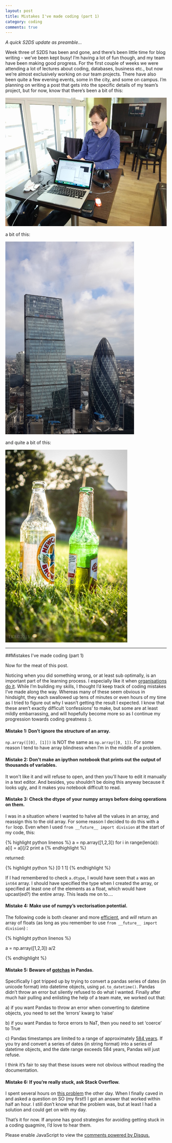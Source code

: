```yaml
---
layout: post
title: Mistakes I've made coding (part 1)
category: coding
comments: true
---
```


*A quick S2DS update as preamble…*

Week three of S2DS has been and gone, and there’s been little time for blog writing - we’ve been kept busy! I’m having a lot of fun though, and my team have been making good progress. For the first couple of weeks we were attending a lot of lectures about coding, databases, business etc., but now we’re almost exclusively working on our team projects. There have also been quite a few evening events, some in the city, and some on campus. I’m planning on writing a post that gets into the specific details of my team’s project, but for now, know that there’s been a bit of this:

<img src= "https://raw.githubusercontent.com/linbug/linbug.github.io/master/_downloads/cafe.jpg" title="Cafe style" style="height: 400px;margin: 0 auto;"/>

a bit of this:

<img src="https://raw.githubusercontent.com/linbug/linbug.github.io/master/_downloads/skygarden.jpg" title="View from the sky garden" style="height: 600px;margin: 0 auto;"/>

and quite a bit of this:

<img src="https://raw.githubusercontent.com/linbug/linbug.github.io/master/_downloads/beers.jpg" title="beers in the park" style="height: 600px;margin: 0 auto;"/>

---------------------------------------------------------

##Mistakes I've made coding (part 1)

Now for the meat of this post.

Noticing when you did something wrong, or at least sub optimally, is an important part of the learning process. I especially like it when [organisations](http://www.givewell.org/about/shortcomings) [do it](https://80000hours.org/about/credibility/evaluations/mistakes/). While I’m building my skills, I thought I’d keep track of coding mistakes I’ve made along the way. Whereas many of these seem obvious in hindsight, they each swallowed up tens of minutes or even hours of my time as I tried to figure out why I wasn’t getting the result I expected. I know that these aren’t exactly difficult ‘confessions’ to make, but some are at least mildly embarrassing, and will hopefully become more so as I continue my progression towards coding greatness :). 

#### Mistake 1: Don’t ignore the structure of an array. 

`np.array([[0], [1]])` is NOT the same as `np.array([0, 1])`. For some reason I tend to have array blindness when I’m in the middle of a problem.

#### Mistake 2: Don't make an ipython notebook that prints out the output of thousands of variables. 

It won't like it and will refuse to open, and then you'll have to edit it manually in a text editor. And besides, you shouldn’t be doing this anyway because it looks ugly, and it makes you notebook difficult to read.

#### Mistake 3: Check the dtype of your numpy arrays before doing operations on them. 

I was in a situation where I wanted to halve all the values in an array, and reassign this to the old array. For some reason I decided to do this with a `for` loop. Even when I used `from __future__ import division` at the  start of my code, this:

{% highlight python linenos %}
a = np.array([1,2,3])
for i in range(len(a)):
	a[i] = a[i]/2
print a
{% endhighlight %}

returned:

{% highlight python %}
[0 1 1]
{% endhighlight %}

If I had remembered to check `a.dtype`, I would have seen that `a` was an `int64` array. I should have specified the type when I created the array, or specified at least one of the elements as a float, which would have upcast(ed?) the entire array. This leads me on to....

#### Mistake 4: Make use of numpy’s vectorisation potential.
 
The following code is both cleaner and more [efficient](http://quantess.net/2013/09/30/vectorization-magic-for-your-computations/), and *will* return an array of floats (as long as you remember to use `from __future__ import division`) :

{% highlight python linenos %}
	
a = np.array([1,2,3])
a/2

{% endhighlight %}

#### Mistake 5: Beware of [gotchas](http://pandas.pydata.org/pandas-docs/stable/gotchas.html) in Pandas. 

Specifically I got tripped up by trying to convert a pandas series of dates (in unicode format) into datetime objects, using `pd.to_datetime()`. Pandas didn’t throw an error but silently refused to do what I wanted. Finally after much hair pulling and enlisting the help of a team mate, we worked out that: 

 a) if you want Pandas to throw an error when converting to datetime objects, you need to set the ‘errors’ kwarg to ‘raise’      

 b) if you want Pandas to force errors to NaT, then you need to set ‘coerce’ to True  

 c) Pandas timestamps are limited to a range of approximately [584 years](http://pandas.pydata.org/pandas-docs/stable/gotchas.html#timestamp-limitations). If you try and convert a series of dates (in string format) into a series of datetime objects, and the date range exceeds 584 years, Pandas will just refuse.  

I think it’s fair to say that these issues were not obvious without reading the documentation.  

#### Mistake 6: If you’re really stuck, ask Stack Overflow.
 
I spent several hours on [this problem](http://stackoverflow.com/questions/32137330/pandas-error-creating-timedeltas-from-datetime-operation) the other day. When I finally caved in and asked a question on SO (my first!) I got an answer that worked within half an hour. I still don’t know what the problem was, but at least I had a solution and could get on with my day. 

That’s it for now. If anyone has good strategies for avoiding getting stuck in a coding quagmire, I’d love to hear them.

<div id="disqus_thread"></div>
<script type="text/javascript">
    /* * * CONFIGURATION VARIABLES * * */
    var disqus_shortname = 'linbug';
    
    /* * * DON'T EDIT BELOW THIS LINE * * */
    (function() {
        var dsq = document.createElement('script'); dsq.type = 'text/javascript'; dsq.async = true;
        dsq.src = '//' + disqus_shortname + '.disqus.com/embed.js';
        (document.getElementsByTagName('head')[0] || document.getElementsByTagName('body')[0]).appendChild(dsq);
    })();
</script>
<noscript>Please enable JavaScript to view the <a href="https://disqus.com/?ref_noscript" rel="nofollow">comments powered by Disqus.</a></noscript>
